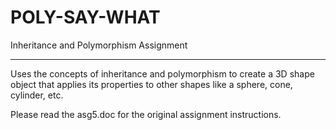 # POLY-SAY-WHAT
Inheritance and Polymorphism Assignment 
___

Uses the concepts of inheritance and polymorphism to create a 3D shape object that applies its properties to other shapes like a sphere, cone, cylinder, etc. 

Please read the asg5.doc for the original assignment instructions.
